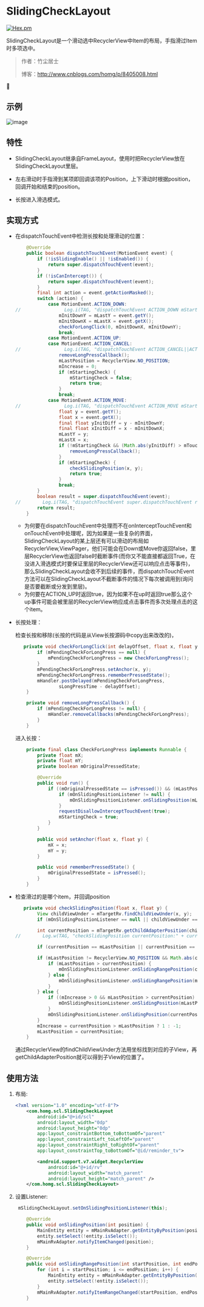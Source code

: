 

# SlidingCheckLayout

[![Hex.pm](https://img.shields.io/hexpm/l/plug.svg)](http://www.apache.org/licenses/) 

SlidingCheckLayout是一个滑动选中RecyclerView中Item的布局，手指滑过Item时多项选中。

> 作者：竹尘居士
>
> 博客：http://www.cnblogs.com/homg/p/8405008.html



## 示例 
  ![image](https://github.com/homgwu/SlidingCheckLayout/raw/master/sliding.gif)

## 特性

- SlidingCheckLayout继承自FrameLayout，使用时把RecyclerView放在SlidingCheckLayout里层。

- 左右滑动时手指滑到某项即回调该项的Position，上下滑动时根据position，回调开始和结束的position。

- 长按进入滑选模式。


## 实现方式

- 在dispatchTouchEvent中检测长按和处理滑动的位置：

  ```java
      @Override
      public boolean dispatchTouchEvent(MotionEvent event) {
          if (!isSlidingEnable() || !isEnabled()) {
              return super.dispatchTouchEvent(event);
          }
          if (!isCanIntercept()) {
              return super.dispatchTouchEvent(event);
          }
          final int action = event.getActionMasked();
          switch (action) {
              case MotionEvent.ACTION_DOWN:
  //                Log.i(TAG, "dispatchTouchEvent ACTION_DOWN mStartingCheck:" + mStartingCheck);
                  mInitDownY = mLastY = event.getY();
                  mInitDownX = mLastX = event.getX();
                  checkForLongClick(0, mInitDownX, mInitDownY);
                  break;
              case MotionEvent.ACTION_UP:
              case MotionEvent.ACTION_CANCEL:
  //                Log.i(TAG, "dispatchTouchEvent ACTION_CANCEL||ACTION_UP mStartingCheck:" + mStartingCheck);
                  removeLongPressCallback();
                  mLastPosition = RecyclerView.NO_POSITION;
                  mIncrease = 0;
                  if (mStartingCheck) {
                      mStartingCheck = false;
                      return true;
                  }
                  break;
              case MotionEvent.ACTION_MOVE:
  //                Log.i(TAG, "dispatchTouchEvent ACTION_MOVE mStartingCheck:" + mStartingCheck);
                  float y = event.getY();
                  float x = event.getX();
                  final float yInitDiff = y - mInitDownY;
                  final float xInitDiff = x - mInitDownX;
                  mLastY = y;
                  mLastX = x;
                  if (!mStartingCheck && (Math.abs(yInitDiff) > mTouchSlop || Math.abs(xInitDiff) > mTouchSlop)) {
                      removeLongPressCallback();
                  }
                  if (mStartingCheck) {
                      checkSlidingPosition(x, y);
                      return true;
                  }
                  break;
          }
          boolean result = super.dispatchTouchEvent(event);
  //        Log.i(TAG, "dispatchTouchEvent super.dispatchTouchEvent result:" + result);
          return result;
      }
  ```

  - 为何要在dispatchTouchEvent中处理而不在onInterceptTouchEvent和onTouchEvent中处理呢，因为如果是一些复杂的界面，SlidingCheckLayout的某上层还有可以滑动的布局如RecyclerView,ViewPager，他们可能会在Down或Move你返回false，里层RecyclerView也返回false时截断事件(而你又不能直接都返回True，在没进入滑选模式时要保证里层的RecyclerView还可以响应点击等事件)，那么SlidingCheckLayout会收不到后续的事件，而dispatchTouchEvent方法可以在SlidingCheckLayout不截断事件的情况下每次被调用到(询问是否要截断或分发到里层)。
  - 为何要在ACTION_UP时返回true，因为如果不在up时返回true那么这个up事件可能会被里层的RecyclerView响应成点击事件而多次处理点击的这个item。

- 长按处理：

  检查长按和移除(长按的代码是从View长按源码中copy出来改改的)，

  ```java
     private void checkForLongClick(int delayOffset, float x, float y) {
          if (mPendingCheckForLongPress == null) {
              mPendingCheckForLongPress = new CheckForLongPress();
          }
          mPendingCheckForLongPress.setAnchor(x, y);
          mPendingCheckForLongPress.rememberPressedState();
          mHandler.postDelayed(mPendingCheckForLongPress,
                  sLongPressTime - delayOffset);
      }

      private void removeLongPressCallback() {
          if (mPendingCheckForLongPress != null) {
              mHandler.removeCallbacks(mPendingCheckForLongPress);
          }
      }
  ```

  进入长按：

  ```java
      private final class CheckForLongPress implements Runnable {
          private float mX;
          private float mY;
          private boolean mOriginalPressedState;

          @Override
          public void run() {
              if ((mOriginalPressedState == isPressed()) && (mLastPosition = checkDownPosition(mX, mY)) != RecyclerView.NO_POSITION) {
                  if (mOnSlidingPositionListener != null) {
                      mOnSlidingPositionListener.onSlidingPosition(mLastPosition);
                  }
                  requestDisallowInterceptTouchEvent(true);
                  mStartingCheck = true;
              }
          }

          public void setAnchor(float x, float y) {
              mX = x;
              mY = y;
          }

          public void rememberPressedState() {
              mOriginalPressedState = isPressed();
          }
      }
  ```

- 检查滑过的是哪个item，并回调position

  ```java
     private void checkSlidingPosition(float x, float y) {
          View childViewUnder = mTargetRv.findChildViewUnder(x, y);
          if (mOnSlidingPositionListener == null || childViewUnder == null) return;

          int currentPosition = mTargetRv.getChildAdapterPosition(childViewUnder);
  //        Log.w(TAG, "checkSlidingPosition currentPosition:" + currentPosition + ",mLastPosition:" + mLastPosition);

          if (currentPosition == mLastPosition || currentPosition == RecyclerView.NO_POSITION) return;

          if (mLastPosition != RecyclerView.NO_POSITION && Math.abs(currentPosition - mLastPosition) > 1) {
              if (mLastPosition > currentPosition) {
                  mOnSlidingPositionListener.onSlidingRangePosition(currentPosition, mIncrease > 0 ? mLastPosition : mLastPosition - 1);
              } else {
                  mOnSlidingPositionListener.onSlidingRangePosition(mIncrease < 0 ? mLastPosition : mLastPosition + 1, currentPosition);
              }
          } else {
              if ((mIncrease > 0 && mLastPosition > currentPosition) || (mIncrease < 0 && currentPosition > mLastPosition)) {
                  mOnSlidingPositionListener.onSlidingPosition(mLastPosition);
              }
              mOnSlidingPositionListener.onSlidingPosition(currentPosition);
          }
          mIncrease = currentPosition > mLastPosition ? 1 : -1;
          mLastPosition = currentPosition;
      }
  ```

  通过RecyclerView的findChildViewUnder方法用坐标找到对应的子View，再getChildAdapterPosition就可以得到子View的位置了。

## 使用方法

1. 布局:

   ```xml
   <?xml version="1.0" encoding="utf-8"?>
       <com.homg.scl.SlidingCheckLayout
           android:id="@+id/scl"
           android:layout_width="0dp"
           android:layout_height="0dp"
           app:layout_constraintBottom_toBottomOf="parent"
           app:layout_constraintLeft_toLeftOf="parent"
           app:layout_constraintRight_toRightOf="parent"
           app:layout_constraintTop_toBottomOf="@id/reminder_tv">

           <android.support.v7.widget.RecyclerView
               android:id="@+id/rv"
               android:layout_width="match_parent"
               android:layout_height="match_parent" />
       </com.homg.scl.SlidingCheckLayout>
   ```

2. 设置Listener:

   ```java
    mSlidingCheckLayout.setOnSlidingPositionListener(this);

       @Override
       public void onSlidingPosition(int position) {
           MainEntity entity = mMainRvAdapter.getEntityByPosition(position);
           entity.setSelect(!entity.isSelect());
           mMainRvAdapter.notifyItemChanged(position);
       }

       @Override
       public void onSlidingRangePosition(int startPosition, int endPosition) {
           for (int i = startPosition; i <= endPosition; i++) {
               MainEntity entity = mMainRvAdapter.getEntityByPosition(i);
               entity.setSelect(!entity.isSelect());
           }
           mMainRvAdapter.notifyItemRangeChanged(startPosition, endPosition - startPosition + 1);
       }
   ```

